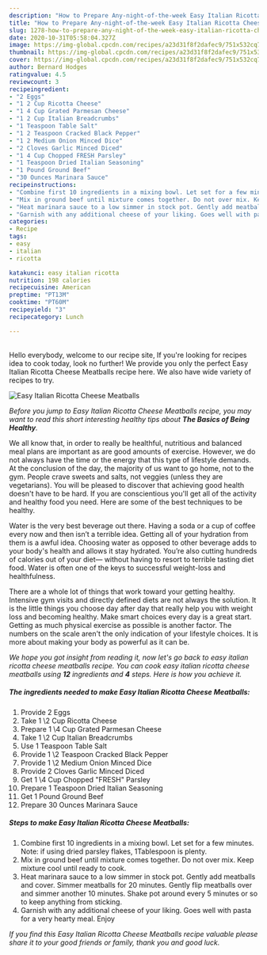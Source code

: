 ```yaml
---
description: "How to Prepare Any-night-of-the-week Easy Italian Ricotta Cheese Meatballs"
title: "How to Prepare Any-night-of-the-week Easy Italian Ricotta Cheese Meatballs"
slug: 1278-how-to-prepare-any-night-of-the-week-easy-italian-ricotta-cheese-meatballs
date: 2020-10-31T05:58:04.327Z
image: https://img-global.cpcdn.com/recipes/a23d31f8f2dafec9/751x532cq70/easy-italian-ricotta-cheese-meatballs-recipe-main-photo.jpg
thumbnail: https://img-global.cpcdn.com/recipes/a23d31f8f2dafec9/751x532cq70/easy-italian-ricotta-cheese-meatballs-recipe-main-photo.jpg
cover: https://img-global.cpcdn.com/recipes/a23d31f8f2dafec9/751x532cq70/easy-italian-ricotta-cheese-meatballs-recipe-main-photo.jpg
author: Bernard Hodges
ratingvalue: 4.5
reviewcount: 3
recipeingredient:
- "2 Eggs"
- "1 2 Cup Ricotta Cheese"
- "1 4 Cup Grated Parmesan Cheese"
- "1 2 Cup Italian Breadcrumbs"
- "1 Teaspoon Table Salt"
- "1 2 Teaspoon Cracked Black Pepper"
- "1 2 Medium Onion Minced Dice"
- "2 Cloves Garlic Minced Diced"
- "1 4 Cup Chopped FRESH Parsley"
- "1 Teaspoon Dried Italian Seasoning"
- "1 Pound Ground Beef"
- "30 Ounces Marinara Sauce"
recipeinstructions:
- "Combine first 10 ingredients in a mixing bowl. Let set for a few minutes. Note: if using dried parsley flakes, 1Tablespoon is plenty."
- "Mix in ground beef until mixture comes together. Do not over mix. Keep mixture cool until ready to cook."
- "Heat marinara sauce to a low simmer in stock pot. Gently add meatballs and cover. Simmer meatballs for 20 minutes. Gently flip meatballs over and simmer another 10 minutes. Shake pot around every 5 minutes or so to keep anything from sticking."
- "Garnish with any additional cheese of your liking. Goes well with pasta for a very hearty meal. Enjoy"
categories:
- Recipe
tags:
- easy
- italian
- ricotta

katakunci: easy italian ricotta 
nutrition: 198 calories
recipecuisine: American
preptime: "PT13M"
cooktime: "PT60M"
recipeyield: "3"
recipecategory: Lunch

---
```

<br>
Hello everybody, welcome to our recipe site, If you're looking for recipes idea to cook today, look no further! We provide you only the perfect Easy Italian Ricotta Cheese Meatballs recipe here. We also have wide variety of recipes to try.
<br>


![Easy Italian Ricotta Cheese Meatballs](https://img-global.cpcdn.com/recipes/a23d31f8f2dafec9/751x532cq70/easy-italian-ricotta-cheese-meatballs-recipe-main-photo.jpg)

<i>Before you jump to Easy Italian Ricotta Cheese Meatballs recipe, you may want to read this short interesting healthy tips about <strong>The Basics of Being Healthy</strong>.</i>

We all know that, in order to really be healthful, nutritious and balanced meal plans are important as are good amounts of exercise. However, we do not always have the time or the energy that this type of lifestyle demands. At the conclusion of the day, the majority of us want to go home, not to the gym. People crave sweets and salts, not veggies (unless they are vegetarians). You will be pleased to discover that achieving good health doesn't have to be hard. If you are conscientious you'll get all of the activity and healthy food you need. Here are some of the best techniques to be healthy.

Water is the very best beverage out there. Having a soda or a cup of coffee every now and then isn’t a terrible idea. Getting all of your hydration from them is a awful idea. Choosing water as opposed to other beverage adds to your body's health and allows it stay hydrated. You’re also cutting hundreds of calories out of your diet— without having to resort to terrible tasting diet food. Water is often one of the keys to successful weight-loss and healthfulness.

There are a whole lot of things that work toward your getting healthy. Intensive gym visits and directly defined diets are not always the solution. It is the little things you choose day after day that really help you with weight loss and becoming healthy. Make smart choices every day is a great start. Getting as much physical exercise as possible is another factor. The numbers on the scale aren't the only indication of your lifestyle choices. It is more about making your body as powerful as it can be. 


<i>We hope you got insight from reading it, now let's go back to easy italian ricotta cheese meatballs recipe. You can cook easy italian ricotta cheese meatballs using <strong>12</strong> ingredients and <strong>4</strong> steps. Here is how you achieve it.
</i>

##### The ingredients needed to make Easy Italian Ricotta Cheese Meatballs:

1. Provide 2 Eggs
1. Take 1 \2 Cup Ricotta Cheese
1. Prepare 1 \4 Cup Grated Parmesan Cheese
1. Take 1 \2 Cup Italian Breadcrumbs
1. Use 1 Teaspoon Table Salt
1. Provide 1 \2 Teaspoon Cracked Black Pepper
1. Provide 1 \2 Medium Onion Minced Dice
1. Provide 2 Cloves Garlic Minced Diced
1. Get 1 \4 Cup Chopped &#34;FRESH&#34; Parsley
1. Prepare 1 Teaspoon Dried Italian Seasoning
1. Get 1 Pound Ground Beef
1. Prepare 30 Ounces Marinara Sauce


##### Steps to make Easy Italian Ricotta Cheese Meatballs:

1. Combine first 10 ingredients in a mixing bowl. Let set for a few minutes. Note: if using dried parsley flakes, 1Tablespoon is plenty.
1. Mix in ground beef until mixture comes together. Do not over mix. Keep mixture cool until ready to cook.
1. Heat marinara sauce to a low simmer in stock pot. Gently add meatballs and cover. Simmer meatballs for 20 minutes. Gently flip meatballs over and simmer another 10 minutes. Shake pot around every 5 minutes or so to keep anything from sticking.
1. Garnish with any additional cheese of your liking. Goes well with pasta for a very hearty meal. Enjoy


<i>If you find this Easy Italian Ricotta Cheese Meatballs recipe valuable please share it to your good friends or family, thank you and good luck.</i>
